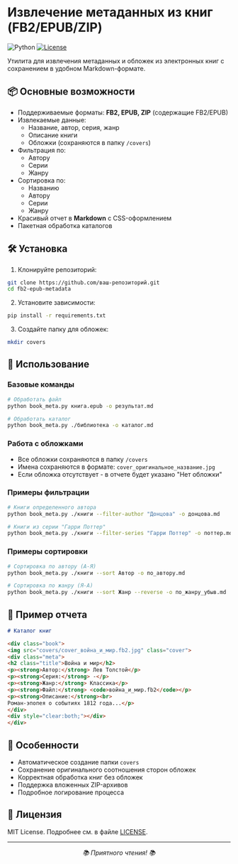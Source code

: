 # Извлечение метаданных из книг (FB2/EPUB/ZIP)

![Python](https://img.shields.io/badge/python-3.7%2B-blue)
[![License](https://img.shields.io/badge/license-MIT-green)](LICENSE)

Утилита для извлечения метаданных и обложек из электронных книг с сохранением в удобном Markdown-формате.

## 📦 Основные возможности

- Поддерживаемые форматы: **FB2, EPUB, ZIP** (содержащие FB2/EPUB)
- Извлекаемые данные:
  - Название, автор, серия, жанр
  - Описание книги
  - Обложки (сохраняются в папку `/covers`)
- Фильтрация по:
  - Автору
  - Серии
  - Жанру
- Сортировка по:
  - Названию
  - Автору
  - Серии
  - Жанру
- Красивый отчет в **Markdown** с CSS-оформлением
- Пакетная обработка каталогов

## 🛠 Установка

1. Клонируйте репозиторий:
```bash
git clone https://github.com/ваш-репозиторий.git
cd fb2-epub-metadata
```

2. Установите зависимости:
```bash
pip install -r requirements.txt
```

3. Создайте папку для обложек:
```bash
mkdir covers
```

## 🚀 Использование

### Базовые команды

```bash
# Обработать файл
python book_meta.py книга.epub -o результат.md

# Обработать каталог
python book_meta.py ./библиотека -o каталог.md
```

### Работа с обложками
- Все обложки сохраняются в папку `/covers`
- Имена сохраняются в формате: `cover_оригинальное_название.jpg`
- Если обложка отсутствует - в отчете будет указано "Нет обложки"

### Примеры фильтрации

```bash
# Книги определенного автора
python book_meta.py ./книги --filter-author "Донцова" -o донцова.md

# Книги из серии "Гарри Поттер"
python book_meta.py ./книги --filter-series "Гарри Поттер" -o поттер.md
```

### Примеры сортировки

```bash
# Сортировка по автору (А-Я)
python book_meta.py ./книги --sort Автор -o по_автору.md

# Сортировка по жанру (Я-А)
python book_meta.py ./книги --sort Жанр --reverse -o по_жанру_убыв.md
```

## 📝 Пример отчета

```markdown
# Каталог книг

<div class="book">
<img src="covers/cover_война_и_мир.fb2.jpg" class="cover">
<div class="meta">
<h2 class="title">Война и мир</h2>
<p><strong>Автор:</strong> Лев Толстой</p>
<p><strong>Серия:</strong> -</p>
<p><strong>Жанр:</strong> Классика</p>
<p><strong>Файл:</strong> <code>война_и_мир.fb2</code></p>
<p><strong>Описание:</strong><br>
Роман-эпопея о событиях 1812 года...</p>
</div>
<div style="clear:both;"></div>
</div>
```

## 📌 Особенности

- Автоматическое создание папки `covers`
- Сохранение оригинального соотношения сторон обложек
- Корректная обработка книг без обложек
- Поддержка вложенных ZIP-архивов
- Подробное логирование процесса

## 📜 Лицензия

MIT License. Подробнее см. в файле [LICENSE](LICENSE).

---

<div align="center">
  <i>📚 Приятного чтения! 📚</i>
</div>

